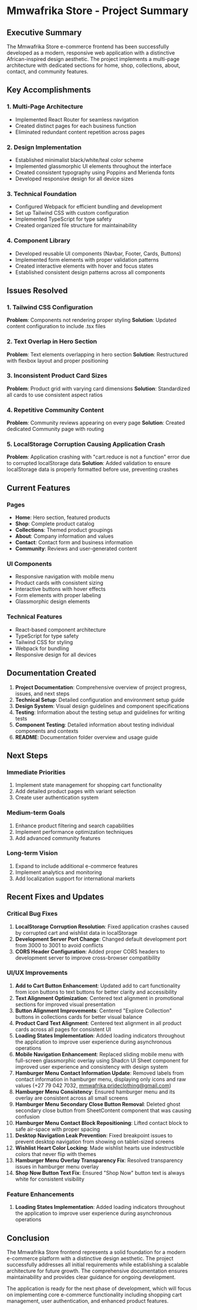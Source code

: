 # Mmwafrika Store - Project Summary

## Executive Summary

The Mmwafrika Store e-commerce frontend has been successfully developed as a modern, responsive web application with a distinctive African-inspired design aesthetic. The project implements a multi-page architecture with dedicated sections for home, shop, collections, about, contact, and community features.

## Key Accomplishments

### 1. Multi-Page Architecture
- Implemented React Router for seamless navigation
- Created distinct pages for each business function
- Eliminated redundant content repetition across pages

### 2. Design Implementation
- Established minimalist black/white/teal color scheme
- Implemented glassmorphic UI elements throughout the interface
- Created consistent typography using Poppins and Merienda fonts
- Developed responsive design for all device sizes

### 3. Technical Foundation
- Configured Webpack for efficient bundling and development
- Set up Tailwind CSS with custom configuration
- Implemented TypeScript for type safety
- Created organized file structure for maintainability

### 4. Component Library
- Developed reusable UI components (Navbar, Footer, Cards, Buttons)
- Implemented form elements with proper validation patterns
- Created interactive elements with hover and focus states
- Established consistent design patterns across all components

## Issues Resolved

### 1. Tailwind CSS Configuration
**Problem**: Components not rendering proper styling
**Solution**: Updated content configuration to include .tsx files

### 2. Text Overlap in Hero Section
**Problem**: Text elements overlapping in hero section
**Solution**: Restructured with flexbox layout and proper positioning

### 3. Inconsistent Product Card Sizes
**Problem**: Product grid with varying card dimensions
**Solution**: Standardized all cards to use consistent aspect ratios

### 4. Repetitive Community Content
**Problem**: Community reviews appearing on every page
**Solution**: Created dedicated Community page with routing

### 5. LocalStorage Corruption Causing Application Crash
**Problem**: Application crashing with "cart.reduce is not a function" error due to corrupted localStorage data
**Solution**: Added validation to ensure localStorage data is properly formatted before use, preventing crashes

## Current Features

### Pages
- **Home**: Hero section, featured products
- **Shop**: Complete product catalog
- **Collections**: Themed product groupings
- **About**: Company information and values
- **Contact**: Contact form and business information
- **Community**: Reviews and user-generated content

### UI Components
- Responsive navigation with mobile menu
- Product cards with consistent sizing
- Interactive buttons with hover effects
- Form elements with proper labeling
- Glassmorphic design elements

### Technical Features
- React-based component architecture
- TypeScript for type safety
- Tailwind CSS for styling
- Webpack for bundling
- Responsive design for all devices

## Documentation Created

1. **Project Documentation**: Comprehensive overview of project progress, issues, and next steps
2. **Technical Setup**: Detailed configuration and environment setup guide
3. **Design System**: Visual design guidelines and component specifications
4. **Testing**: Information about the testing setup and guidelines for writing tests
5. **Component Testing**: Detailed information about testing individual components and contexts
6. **README**: Documentation folder overview and usage guide

## Next Steps

### Immediate Priorities
1. Implement state management for shopping cart functionality
2. Add detailed product pages with variant selection
3. Create user authentication system

### Medium-term Goals
1. Enhance product filtering and search capabilities
2. Implement performance optimization techniques
3. Add advanced community features

### Long-term Vision
1. Expand to include additional e-commerce features
2. Implement analytics and monitoring
3. Add localization support for international markets

## Recent Fixes and Updates

### Critical Bug Fixes
1. **LocalStorage Corruption Resolution**: Fixed application crashes caused by corrupted cart and wishlist data in localStorage
2. **Development Server Port Change**: Changed default development port from 3000 to 3001 to avoid conflicts
3. **CORS Header Configuration**: Added proper CORS headers to development server to improve cross-browser compatibility

### UI/UX Improvements
1. **Add to Cart Button Enhancement**: Updated add to cart functionality from icon buttons to text buttons for better clarity and accessibility
2. **Text Alignment Optimization**: Centered text alignment in promotional sections for improved visual presentation
3. **Button Alignment Improvements**: Centered "Explore Collection" buttons in collections cards for better visual balance
4. **Product Card Text Alignment**: Centered text alignment in all product cards across all pages for consistent UI
5. **Loading States Implementation**: Added loading indicators throughout the application to improve user experience during asynchronous operations
6. **Mobile Navigation Enhancement**: Replaced sliding mobile menu with full-screen glassmorphic overlay using Shadcn UI Sheet component for improved user experience and consistency with design system
7. **Hamburger Menu Contact Information Update**: Removed labels from contact information in hamburger menu, displaying only icons and raw values (+27 79 042 7032, mmwafrika.prideclothing@gmail.com)
8. **Hamburger Menu Consistency**: Ensured hamburger menu and its overlay are consistent across all small screens
9. **Hamburger Menu Secondary Close Button Removal**: Deleted ghost secondary close button from SheetContent component that was causing confusion
10. **Hamburger Menu Contact Block Repositioning**: Lifted contact block to safe air-space with proper spacing
11. **Desktop Navigation Leak Prevention**: Fixed breakpoint issues to prevent desktop navigation from showing on tablet-sized screens
12. **Wishlist Heart Color Locking**: Made wishlist hearts use indestructible colors that never flip with themes
13. **Hamburger Menu Overlay Transparency Fix**: Resolved transparency issues in hamburger menu overlay
14. **Shop Now Button Text Fix**: Ensured "Shop Now" button text is always white for consistent visibility

### Feature Enhancements
1. **Loading States Implementation**: Added loading indicators throughout the application to improve user experience during asynchronous operations

## Conclusion

The Mmwafrika Store frontend represents a solid foundation for a modern e-commerce platform with a distinctive design aesthetic. The project successfully addresses all initial requirements while establishing a scalable architecture for future growth. The comprehensive documentation ensures maintainability and provides clear guidance for ongoing development.

The application is ready for the next phase of development, which will focus on implementing core e-commerce functionality including shopping cart management, user authentication, and enhanced product features.